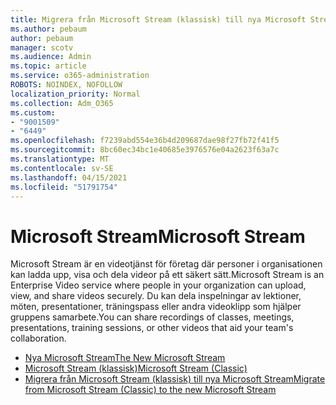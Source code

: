 ```yaml
---
title: Migrera från Microsoft Stream (klassisk) till nya Microsoft Stream
ms.author: pebaum
author: pebaum
manager: scotv
ms.audience: Admin
ms.topic: article
ms.service: o365-administration
ROBOTS: NOINDEX, NOFOLLOW
localization_priority: Normal
ms.collection: Adm_O365
ms.custom:
- "9001509"
- "6449"
ms.openlocfilehash: f7239abd554e36b4d209687dae98f27fb72f41f5
ms.sourcegitcommit: 8bc60ec34bc1e40685e3976576e04a2623f63a7c
ms.translationtype: MT
ms.contentlocale: sv-SE
ms.lasthandoff: 04/15/2021
ms.locfileid: "51791754"
---
```

# <a name="microsoft-stream"></a><span data-ttu-id="5b469-102">Microsoft Stream</span><span class="sxs-lookup"><span data-stu-id="5b469-102">Microsoft Stream</span></span>

<span data-ttu-id="5b469-103">Microsoft Stream är en videotjänst för företag där personer i organisationen kan ladda upp, visa och dela videor på ett säkert sätt.</span><span class="sxs-lookup"><span data-stu-id="5b469-103">Microsoft Stream is an Enterprise Video service where people in your organization can upload, view, and share videos securely.</span></span> <span data-ttu-id="5b469-104">Du kan dela inspelningar av lektioner, möten, presentationer, träningspass eller andra videoklipp som hjälper gruppens samarbete.</span><span class="sxs-lookup"><span data-stu-id="5b469-104">You can share recordings of classes, meetings, presentations, training sessions, or other videos that aid your team's collaboration.</span></span>  

- [<span data-ttu-id="5b469-105">Nya Microsoft Stream</span><span class="sxs-lookup"><span data-stu-id="5b469-105">The New Microsoft Stream</span></span>](https://docs.microsoft.com/stream/new-stream)
- [<span data-ttu-id="5b469-106">Microsoft Stream (klassisk)</span><span class="sxs-lookup"><span data-stu-id="5b469-106">Microsoft Stream (Classic)</span></span>](https://docs.microsoft.com/stream/overview)
- [<span data-ttu-id="5b469-107">Migrera från Microsoft Stream (klassisk) till nya Microsoft Stream</span><span class="sxs-lookup"><span data-stu-id="5b469-107">Migrate from Microsoft Stream (Classic) to the new Microsoft Stream</span></span>](https://docs.microsoft.com/stream/classic-migration)